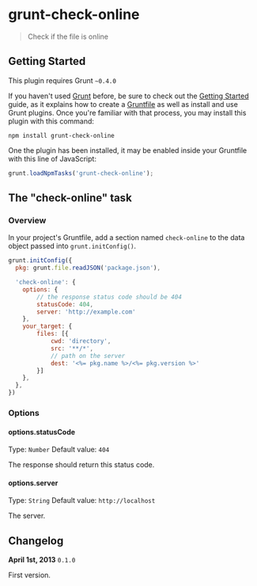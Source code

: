 # grunt-check-online

> Check if the file is online

## Getting Started

This plugin requires Grunt `~0.4.0`

If you haven't used [Grunt](http://gruntjs.com/) before, be sure to check out the [Getting Started](http://gruntjs.com/getting-started) guide, as it explains how to create a [Gruntfile](http://gruntjs.com/sample-gruntfile) as well as install and use Grunt plugins. Once you're familiar with that process, you may install this plugin with this command:

```shell
npm install grunt-check-online
```

One the plugin has been installed, it may be enabled inside your Gruntfile with this line of JavaScript:

```js
grunt.loadNpmTasks('grunt-check-online');
```

## The "check-online" task

### Overview

In your project's Gruntfile, add a section named `check-online` to the data object passed into `grunt.initConfig()`.

```js
grunt.initConfig({
  pkg: grunt.file.readJSON('package.json'),

  'check-online': {
    options: {
        // the response status code should be 404
        statusCode: 404,
        server: 'http://example.com'
    },
    your_target: {
        files: [{
            cwd: 'directory',
            src: '**/*',
            // path on the server
            dest: '<%= pkg.name %>/<%= pkg.version %>'
        }]
    },
  },
})
```

### Options


#### options.statusCode
Type: `Number`
Default value: `404`

The response should return this status code.

#### options.server
Type: `String`
Default value: `http://localhost`

The server.


## Changelog

**April 1st, 2013** `0.1.0`

First version.
